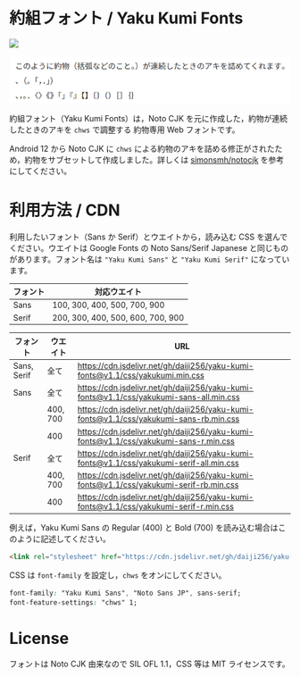 # 約組フォント / Yaku Kumi Fonts

[![](https://data.jsdelivr.com/v1/package/gh/daiji256/yaku-kumi-fonts/badge)](https://www.jsdelivr.com/package/gh/daiji256/yaku-kumi-fonts)

![demo1](img/yakukumi-demo-1.png)

約組フォント（Yaku Kumi Fonts）は，Noto CJK を元に作成した，約物が連続したときのアキを `chws` で調整する 約物専用 Web フォントです。

Android 12 から Noto CJK に `chws` による約物のアキを詰める修正がされたため，約物をサブセットして作成しました。詳しくは [simonsmh/notocjk](https://github.com/simonsmh/notocjk) を参考にしてください。

# 利用方法 / CDN

利用したいフォント（Sans か Serif）とウエイトから，読み込む CSS を選んでください。ウエイトは Google Fonts の Noto Sans/Serif Japanese と同じものがあります。フォント名は `"Yaku Kumi Sans"` と `"Yaku Kumi Serif"` になっています。

|フォント|対応ウエイト                     |
|--------|---------------------------------|
|Sans    |100, 300, 400, 500, 700, 900     |
|Serif   |200, 300, 400, 500, 600, 700, 900|

|フォント   |ウエイト|URL                                                                                     |
|-----------|--------|----------------------------------------------------------------------------------------|
|Sans, Serif|全て    |https://cdn.jsdelivr.net/gh/daiji256/yaku-kumi-fonts@v1.1/css/yakukumi.min.css          |
|Sans       |全て    |https://cdn.jsdelivr.net/gh/daiji256/yaku-kumi-fonts@v1.1/css/yakukumi-sans-all.min.css |
|           |400, 700|https://cdn.jsdelivr.net/gh/daiji256/yaku-kumi-fonts@v1.1/css/yakukumi-sans-rb.min.css  |
|           |400     |https://cdn.jsdelivr.net/gh/daiji256/yaku-kumi-fonts@v1.1/css/yakukumi-sans-r.min.css   |
|Serif      |全て    |https://cdn.jsdelivr.net/gh/daiji256/yaku-kumi-fonts@v1.1/css/yakukumi-serif-all.min.css|
|           |400, 700|https://cdn.jsdelivr.net/gh/daiji256/yaku-kumi-fonts@v1.1/css/yakukumi-serif-rb.min.css |
|           |400     |https://cdn.jsdelivr.net/gh/daiji256/yaku-kumi-fonts@v1.1/css/yakukumi-serif-r.min.css  |

例えば，Yaku Kumi Sans の Regular (400) と Bold (700) を読み込む場合はこのように記述してください。

```html
<link rel="stylesheet" href="https://cdn.jsdelivr.net/gh/daiji256/yaku-kumi-fonts@v1.1/css/yakukumi-sans-rb.min.css">
```

CSS は `font-family` を設定し，`chws` をオンにしてください。
```css
font-family: "Yaku Kumi Sans", "Noto Sans JP", sans-serif;
font-feature-settings: "chws" 1;
```

# License

フォントは Noto CJK 由来なので SIL OFL 1.1，CSS 等は MIT ライセンスです。
